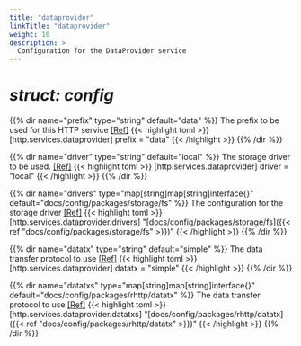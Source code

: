 ```yaml
---
title: "dataprovider"
linkTitle: "dataprovider"
weight: 10
description: >
  Configuration for the DataProvider service
---
```


# _struct: config_

{{% dir name="prefix" type="string" default="data" %}}
The prefix to be used for this HTTP service [[Ref]](https://github.com/cs3org/reva/tree/master/internal/http/services/dataprovider/dataprovider.go#L39)
{{< highlight toml >}}
[http.services.dataprovider]
prefix = "data"
{{< /highlight >}}
{{% /dir %}}

{{% dir name="driver" type="string" default="local" %}}
The storage driver to be used. [[Ref]](https://github.com/cs3org/reva/tree/master/internal/http/services/dataprovider/dataprovider.go#L40)
{{< highlight toml >}}
[http.services.dataprovider]
driver = "local"
{{< /highlight >}}
{{% /dir %}}

{{% dir name="drivers" type="map[string]map[string]interface{}" default="docs/config/packages/storage/fs" %}}
The configuration for the storage driver [[Ref]](https://github.com/cs3org/reva/tree/master/internal/http/services/dataprovider/dataprovider.go#L41)
{{< highlight toml >}}
[http.services.dataprovider.drivers]
"[docs/config/packages/storage/fs]({{< ref "docs/config/packages/storage/fs" >}})"
{{< /highlight >}}
{{% /dir %}}

{{% dir name="datatx" type="string" default="simple" %}}
The data transfer protocol to use [[Ref]](https://github.com/cs3org/reva/tree/master/internal/http/services/dataprovider/dataprovider.go#L42)
{{< highlight toml >}}
[http.services.dataprovider]
datatx = "simple"
{{< /highlight >}}
{{% /dir %}}

{{% dir name="datatxs" type="map[string]map[string]interface{}" default="docs/config/packages/rhttp/datatx" %}}
The data transfer protocol to use [[Ref]](https://github.com/cs3org/reva/tree/master/internal/http/services/dataprovider/dataprovider.go#L43)
{{< highlight toml >}}
[http.services.dataprovider.datatxs]
"[docs/config/packages/rhttp/datatx]({{< ref "docs/config/packages/rhttp/datatx" >}})"
{{< /highlight >}}
{{% /dir %}}

